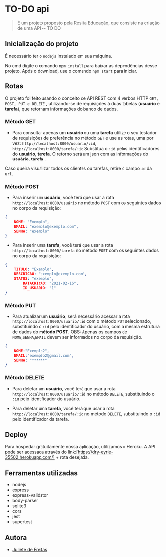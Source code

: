 # TO-DO api
> É um projeto proposto pela Resilia Educação, que consiste na criação de uma API -- TO DO

## Inicialização do projeto
É necessário ter o `nodejs` instalado em sua máquina.

No cmd digite o comando `npm install` para baixar as dependências desse projeto. Após o download, use o comando `npm start` para iniciar.


## Rotas
 O projeto foi feito usando o conceito de API REST com 4 verbos HTTP `GET, POST, PUT e DELETE` , utilizando-se de requisições à duas tabelas (**usuário** e **tarefa**), que retornam informações do banco de dados.

### Método GET
- Para consultar apenas um **usuário** ou uma **tarefa** utilize o seu testador de requisições de preferência no método `GET` e use as rotas, uma por vez:
`http://localhost:8000/usuario/:id`,
`http://localhost:8000/tarefa/:id` 
Substitua o `:id` pelos identificadores do **usuário**, **tarefa**.
O retorno será um json com as informações do **usuário**, **tarefa** .

Caso queira visualizar todos os clientes ou tarefas, retire o campo `id` da `url`.


### Método POST
- Para inserir um **usuário**, você terá que usar a rota `http://localhost:8000/usuário` no método `POST` com os seguintes dados no corpo da requisição:

```json
{
	NOME: "Exemplo",
	EMAIL: "exemplo@exemplo.com",
	SENHA: "exemplo"
}
```
- Para inserir uma **tarefa**, você terá que usar a rota `http://localhost:8000/tarefa` no método `POST` com os seguintes dados no corpo da requisição:

```json
{
	TITULO: "Exemplo",
	DESCRICAO: "exemplo@exemplo.com",
	STATUS: "exemplo",
        DATACRICAO: "2021-02-16",
        ID_USUARIO: "1" 
}
```
### Método PUT
- Para atualizar um **usuário**, será necessário acessar a rota `http://localhost:8000/usuario/:id` com o método `PUT` selecionado, substituindo o `:id` pelo identificador do usuário, com a mesma estrutura de dados do **método POST**. 
OBS: Apenas os campos de `NOME`,`SENHA`,`EMAIL` devem ser informados no corpo da requisição.

```json
{
	NOME:"Exemplo2",
	EMAIL:"exemplo2@gmail.com",
	SENHA: "******" 
}
```

### Método DELETE
- Para deletar um **usuário**, você terá que usar a rota `http://localhost:8000/usuario/:id` no método `DELETE`, substituindo o `:id` pelo identificador do usuário.

- Para deletar uma **tarefa**, você terá que usar a rota `http://localhost:8000/tarefa/:id` no método `DELETE`, substituindo o `:id` pelo identificador da tarefa.

## Deploy
Para hospedar gratuitamente nossa aplicação, utilizamos o Heroku. A API pode ser acessada através do link:[https://dry-eyrie-35502.herokuapp.com/] + rota desejada.

## Ferramentas utilizadas
- nodejs
- express
- express-validator
- body-parser
- sqlite3
- cors
- jest
- supertest

## Autora 
 - [Juliete de Freitas](https://www.linkedin.com/in/juliete-freitas/)